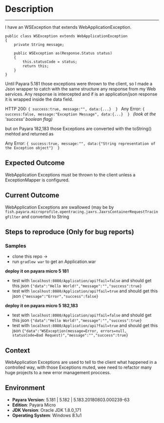 # Description #
----------
I have an WSException that extends WebApplicationException.

```
public class WSException extends WebApplicationException
{
    private String message;

    public WSException as(Response.Status status)
    {
        this.statusCode = status;
        return this;
    }
}
```

Until Payara 5.181 those exceptions were thrown to the client, so I made a Json wrapper to catch with the same structure any response from my Web services. Any response is intercepted and if is an application/json response it is wrapped inside the data field.

HTTP 200: `{ success:true, message:"", data:{...}  } `
Any Error: `{ success:false, message:"Exception Message", data:{...}  } `
_(look at the 'success' boolean flag)_

but on Payara 182,183 those Exceptions are converted with the toString() mehtod and returned as

Any Error: `{ success:true, message:"", data:{"String representation of the Exception object"}  } `



## Expected Outcome

WebApplication Exceptions must be thrown to the client unless a ExceptionMapper is configured.

## Current Outcome

WebApplication Exceptions are swallowed (may be by `fish.payara.microprofile.opentracing.jaxrs.JaxrsContainerRequestTracingFilter` and converted to String

## Steps to reproduce (Only for bug reports) 


### Samples

- clone this repo -> 
- run `gradlew war` to get an Application.war

**deploy it on payara micro 5 181** 
- test with  `localhost:8080/Application/api?fail=false` and should get this json 
   `{"data":"Hello World!","message":"","success":true}`
- test with  `localhost:8080/Application/api?fail=true` and should get this json 
   `{"message":"Error","success":false}`

**deploy it on payara micro 5 182,183** 
- test with  `localhost:8080/Application/api?fail=false` and should get this json 
   `{"data":"Hello World!","message":"","success":true}`
- test with  `localhost:8080/Application/api?fail=true` and should get this json 
   `{"data":"WSException(message=Error, errors=null, statusCode=Bad Request)","message":"","success":true}`

## Context 

WebApplication Exceptions are used to tell to the client what happened in a controlled way, with those Exceptions muted, wee need to refactor many huge projects to a new error management proccess.

## Environment ##

- **Payara Version**: 5.181 | 5.182 | 5.183.20180803.000239-63
- **Edition**: Payara Micro
- **JDK Version**: Oracle JDK 1.8.0_171 
- **Operating System**: Windows 8.1u1

